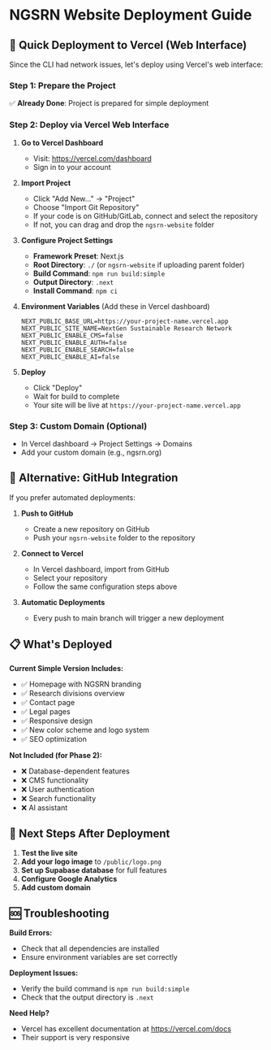 # NGSRN Website Deployment Guide

## 🚀 Quick Deployment to Vercel (Web Interface)

Since the CLI had network issues, let's deploy using Vercel's web interface:

### Step 1: Prepare the Project
✅ **Already Done**: Project is prepared for simple deployment

### Step 2: Deploy via Vercel Web Interface

1. **Go to Vercel Dashboard**
   - Visit: https://vercel.com/dashboard
   - Sign in to your account

2. **Import Project**
   - Click "Add New..." → "Project"
   - Choose "Import Git Repository"
   - If your code is on GitHub/GitLab, connect and select the repository
   - If not, you can drag and drop the `ngsrn-website` folder

3. **Configure Project Settings**
   - **Framework Preset**: Next.js
   - **Root Directory**: `./` (or `ngsrn-website` if uploading parent folder)
   - **Build Command**: `npm run build:simple`
   - **Output Directory**: `.next`
   - **Install Command**: `npm ci`

4. **Environment Variables** (Add these in Vercel dashboard)
   ```
   NEXT_PUBLIC_BASE_URL=https://your-project-name.vercel.app
   NEXT_PUBLIC_SITE_NAME=NextGen Sustainable Research Network
   NEXT_PUBLIC_ENABLE_CMS=false
   NEXT_PUBLIC_ENABLE_AUTH=false
   NEXT_PUBLIC_ENABLE_SEARCH=false
   NEXT_PUBLIC_ENABLE_AI=false
   ```

5. **Deploy**
   - Click "Deploy"
   - Wait for build to complete
   - Your site will be live at `https://your-project-name.vercel.app`

### Step 3: Custom Domain (Optional)
- In Vercel dashboard → Project Settings → Domains
- Add your custom domain (e.g., ngsrn.org)

## 🔄 Alternative: GitHub Integration

If you prefer automated deployments:

1. **Push to GitHub**
   - Create a new repository on GitHub
   - Push your `ngsrn-website` folder to the repository

2. **Connect to Vercel**
   - In Vercel dashboard, import from GitHub
   - Select your repository
   - Follow the same configuration steps above

3. **Automatic Deployments**
   - Every push to main branch will trigger a new deployment

## 📋 What's Deployed

**Current Simple Version Includes:**
- ✅ Homepage with NGSRN branding
- ✅ Research divisions overview
- ✅ Contact page
- ✅ Legal pages
- ✅ Responsive design
- ✅ New color scheme and logo system
- ✅ SEO optimization

**Not Included (for Phase 2):**
- ❌ Database-dependent features
- ❌ CMS functionality
- ❌ User authentication
- ❌ Search functionality
- ❌ AI assistant

## 🎯 Next Steps After Deployment

1. **Test the live site**
2. **Add your logo image** to `/public/logo.png`
3. **Set up Supabase database** for full features
4. **Configure Google Analytics**
5. **Add custom domain**

## 🆘 Troubleshooting

**Build Errors:**
- Check that all dependencies are installed
- Ensure environment variables are set correctly

**Deployment Issues:**
- Verify the build command is `npm run build:simple`
- Check that the output directory is `.next`

**Need Help?**
- Vercel has excellent documentation at https://vercel.com/docs
- Their support is very responsive